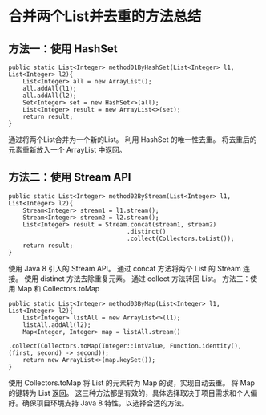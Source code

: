# 合并两个List并去重的方法总结

## 方法一：使用 HashSet

```
public static List<Integer> method01ByHashSet(List<Integer> l1, List<Integer> l2){
    List<Integer> all = new ArrayList();
    all.addAll(l1);
    all.addAll(l2);
    Set<Integer> set = new HashSet<>(all);
    List<Integer> result = new ArrayList<>(set);
    return result;
}
```
通过将两个List合并为一个新的List。
利用 HashSet 的唯一性去重。
将去重后的元素重新放入一个 ArrayList 中返回。
## 方法二：使用 Stream API
```
public static List<Integer> method02ByStream(List<Integer> l1, List<Integer> l2){
    Stream<Integer> stream1 = l1.stream();
    Stream<Integer> stream2 = l2.stream();
    List<Integer> result = Stream.concat(stream1, stream2)
                                 .distinct()
                                 .collect(Collectors.toList());
    return result;
}
```
使用 Java 8 引入的 Stream API。
通过 concat 方法将两个 List 的 Stream 连接。
使用 distinct 方法去除重复元素。
通过 collect 方法转回 List。
方法三：使用 Map 和 Collectors.toMap

```
public static List<Integer> method03ByMap(List<Integer> l1, List<Integer> l2){
    List<Integer> listAll = new ArrayList<>(l1);
    listAll.addAll(l2);
    Map<Integer, Integer> map = listAll.stream()
                                      .collect(Collectors.toMap(Integer::intValue, Function.identity(), (first, second) -> second));
    return new ArrayList<>(map.keySet());
}
```
使用 Collectors.toMap 将 List 的元素转为 Map 的键，实现自动去重。
将 Map 的键转为 List 返回。
这三种方法都是有效的，具体选择取决于项目需求和个人偏好。确保项目环境支持 Java 8 特性，以选择合适的方法。












